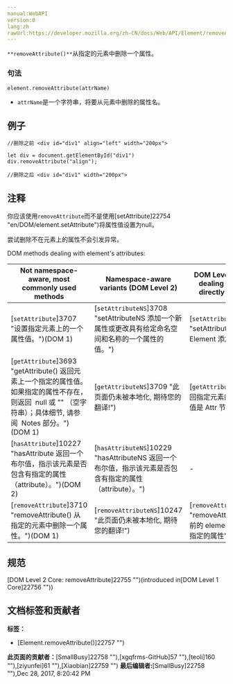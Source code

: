 ```yaml
---
manual:WebAPI
version:0
lang:zh
rawUrl:https://developer.mozilla.org/zh-CN/docs/Web/API/Element/removeAttribute
---
```






`**removeAttribute()**`从指定的元素中删除一个属性。


### 句法<a name="Syntax"></a>

```
element.removeAttribute(attrName)
```

* `attrName`是一个字符串，将要从元素中删除的属性名。

## 例子<a name="Example"></a>

```
//删除之前 <div id="div1" align="left" width="200px"> 

let div = document.getElementById("div1")
div.removeAttribute("align"); 

//删除之后 <div id="div1" width="200px">
```

## 注释<a name="Notes"></a>


你应该使用`removeAttribute`而不是使用[setAttribute]22754 "en/DOM/element.setAttribute")将属性值设置为null。



尝试删除不在元素上的属性不会引发异常。



DOM methods dealing with element&#39;s attributes:

Not namespace-aware, most commonly used methods | Namespace-aware variants (DOM Level 2) | DOM Level 1 methods for dealing with`Attr`nodes directly (seldom used) | DOM Level 2 namespace-aware methods for dealing with`Attr`nodes directly (seldom used) 
 ---  |  ---  |  ---  |  ---  | 
[`setAttribute`]3707 "设置指定元素上的一个属性值。")(DOM 1) | [`setAttributeNS`]3708 "setAttributeNS 添加一个新属性或更改具有给定命名空间和名称的一个属性的值。") | [`setAttributeNode`]10260 "setAttributeNode() 为指定的 Element 添加属性节点.") | [`setAttributeNodeNS`]10262 "setAttributeNodeNS 可以给一个元素添加一个新的命名空间的属性节点.") 
[`getAttribute`]3693 "getAttribute() 返回元素上一个指定的属性值。如果指定的属性不存在，则返回  null 或 "" （空字符串）；具体细节, 请参阅  Notes 部分。")(DOM 1) | [`getAttributeNS`]3709 "此页面仍未被本地化, 期待您的翻译!") | [`getAttributeNode`]3694 "返回指定元素的指定属性， 返回值是 Attr 节点类型") | [`getAttributeNodeNS`]10220 "此页面仍未被本地化, 期待您的翻译!") 
[`hasAttribute`]10227 "hasAttribute 返回一个布尔值，指示该元素是否包含有指定的属性（attribute）。")(DOM 2) | [`hasAttributeNS`]10229 "hasAttributeNS 返回一个布尔值，指示该元素是否包含有指定的属性（attribute）。") | - | - 
[`removeAttribute`]3710 "removeAttribute() 从指定的元素中删除一个属性。")(DOM 1) | [`removeAttributeNS`]10247 "此页面仍未被本地化, 期待您的翻译!") | [`removeAttributeNode`]10249 "removeAttributeNode 从当前的 element(元素节点) 删除指定的属性") | - 


## 规范<a name="Specification"></a>


[DOM Level 2 Core: removeAttribute]22755 "")(introduced in[DOM Level 1 Core]22756 ""))




## 文档标签和贡献者
**标签：**
* [Element.removeAttribute()]22757 "")

**此页面的贡献者：**[SmallBusy]22758 ""),[xgqfrms-GitHub]57 ""),[teoli]160 ""),[ziyunfei]61 ""),[Xiaobian]22759 "")
**最后编辑者:**[SmallBusy]22758 ""),<time>Dec 28, 2017, 8:20:42 PM</time>


